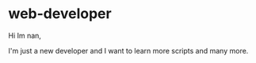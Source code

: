 # web-developer

Hi Im nan,

  I'm just a new developer and I want to learn more scripts and many more. 
